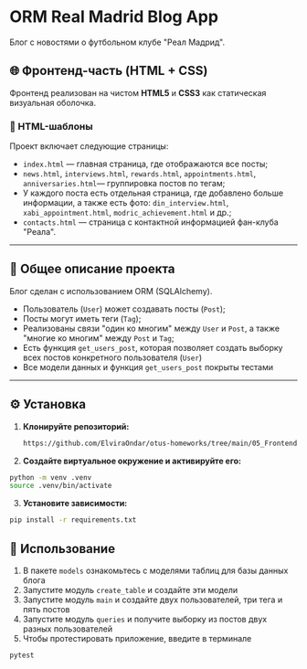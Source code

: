 # ORM Real Madrid Blog App

Блог с новостями о футбольном клубе "Реал Мадрид".

## 🌐 Фронтенд-часть (HTML + CSS)

Фронтенд реализован на чистом **HTML5** и **CSS3** как статическая визуальная оболочка.

### 📄 HTML-шаблоны

Проект включает следующие страницы:

- `index.html` — главная страница, где отображаются все посты;
- `news.html`, `interviews.html`, `rewards.html`, `appointments.html`, `anniversaries.html`— группировка постов по тегам;
- У каждого поста есть отдельная страница, где добавлено больше информации, а также есть фото: `din_interview.html`, `xabi_appointment.html`, `modric_achievement.html` и др.;
- `contacts.html` — страница с контактной информацией фан-клуба "Реала".

---

## 📌 Общее описание проекта

Блог сделан с использованием ORM (SQLAlchemy).

- Пользователь (`User`) может создавать посты (`Post`);
- Посты могут иметь теги (`Tag`);
- Реализованы связи "один ко многим" между `User` и `Post`, а также "многие ко многим" между `Post` и `Tag`;
- Есть функция `get_users_post`, которая позволяет создать выборку всех постов конкретного пользователя (`User`)
- Все модели данных и функция `get_users_post` покрыты тестами

---

## ⚙️ Установка

1. **Клонируйте репозиторий:**
   ```bash
   https://github.com/ElviraOndar/otus-homeworks/tree/main/05_Frontend
   ```
2. **Создайте виртуальное окружение и активируйте его:**
```bash
python -m venv .venv
source .venv/bin/activate 
```
3. **Установите зависимости:**
```bash
pip install -r requirements.txt
```

## 🚀 Использование
1. В пакете `models` ознакомьтесь с моделями таблиц для базы данных блога
2. Запустите модуль `create_table` и создайте эти модели
3. Запустите модуль `main` и создайте двух пользователей, три тега и пять постов
4. Запустите модуль `queries` и получите выборку из постов двух разных пользователей
5. Чтобы протестировать приложение, введите в терминале 
```bash
pytest
```
